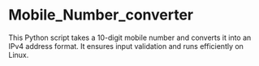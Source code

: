 # Mobile_Number_converter
This Python script takes a 10-digit mobile number and converts it into an IPv4 address format. It ensures input validation and runs efficiently on Linux.
